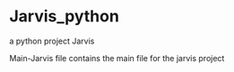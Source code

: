 # Jarvis_python
a python project Jarvis

Main-Jarvis file contains the main file for the jarvis project

